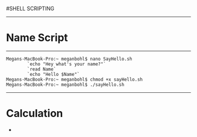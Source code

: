 #SHELL SCRIPTING

---

# Name Script

---

``` 
Megans-MacBook-Pro:~ meganbohl$ nano SayHello.sh
        `echo "Hey what's your name?"`
        `read Name`
        `echo "Hello $Name"`
Megans-MacBook-Pro:~ meganbohl$ chmod +x sayHello.sh
Megans-MacBook-Pro:~ meganbohl$ ./sayHello.sh 

```

---

# Calculation
- 